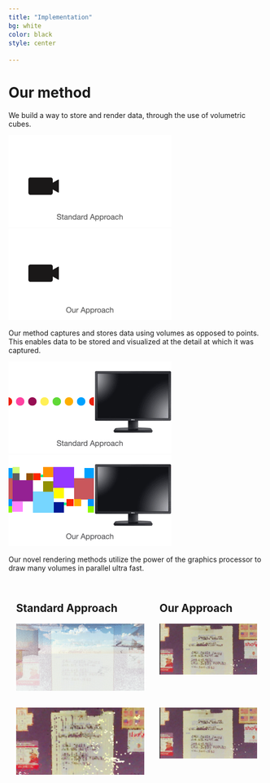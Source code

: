 ```yaml
---
title: "Implementation"
bg: white
color: black
style: center

---
```


# Our method


We build a way to store and render data, through the use of volumetric cubes.

![standard-method](images/standardmethod.gif)
![our-method](images/ourmethod.gif)

Our method captures and stores data using volumes as opposed to points.  This enables data to be stored and visualized at the detail at which it was captured.

![istandard-render](images/standardrender.gif)
![our-render](images/ourrender.gif)

Our novel rendering methods utilize the power of the graphics processor to draw many volumes in parallel ultra fast.
    
<style type="text/css">
#wrapper {
  display: flex;
  

}

#left {
  flex: 0 0 50%;
  padding: 15px;
}

#right {
  flex: 1;
   padding: 15px;
}
</style>




<div id="wrapper">
  <div id="left">
  <h2> Standard Approach </h2>
  <img src="images/Screenshot.jpg">

  </div>
  <div id="right">
  <h2>
   Our Approach
  </h2>
   <img src="images/ourmethod.jpg">

  
  </div>
      
</div>

<div id="wrapper">
  <div id="left">
  
  <img src="images/Screenshot4.jpg">

  </div>
  <div id="right">
   <img src="images/ourmethod.jpg">

  
  </div>
      
</div>



